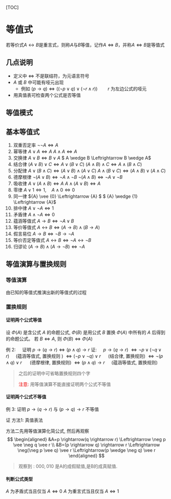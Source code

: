 [TOC]

# 等值式

若等价式$A\leftrightarrow B$是重言式，则称$A$与$B$等值，记作$A\Leftrightarrow B$，并称$A\Leftrightarrow B$是等值式

## 几点说明

+   定义中 $\Leftrightarrow$ 不是联结符，为元语言符号
+   $A$ 或 $B$ 中可能有哑元出现
    +   例如 $({p} \rightarrow {q}) \Leftrightarrow((\neg {p} \vee {q}) \vee(\neg {r} \wedge {r})) \qquad {r}$ 为左边公式的哑元
+   用真值表可检查两个公式是否等值

## 等值模式

## 基本等值式

1.   双重否定率 
     $\neg \neg A \Leftrightarrow A$
2.   幂等律
     $A \vee A \Leftrightarrow A$
     $A \wedge A \Leftrightarrow A$
3.   交换律
     $A \vee B \Leftrightarrow B \vee A$
     $ A \wedge B \Leftrightarrow B \wedge A$
4.   结合律
     $(A \vee B) \vee C \Leftrightarrow A \vee(B \vee C)$
     $(A \wedge B) \wedge C \Leftrightarrow A \wedge(B \wedge C)$
5.   分配律
     $A \vee(B \wedge C) \Leftrightarrow(A \vee B) \wedge(A \vee C)$
     $A \wedge(B \vee C) \Leftrightarrow(A \wedge B) \vee(A \wedge C)$
6.   德摩根律 
     $\neg(A \vee B) \Leftrightarrow \neg A \wedge \neg B$
     $\neg(A \wedge B) \Leftrightarrow \neg A \vee \neg B \quad$
7.   吸收律 
     $A \vee(A \wedge B) \Leftrightarrow A$
     $A \wedge(A \vee B) \Leftrightarrow A$
8.   零律 
     ${A} \vee {1} \Leftrightarrow {1}, \quad {A} \wedge {0} \Leftrightarrow {0}$
9.   同一律 
     ${A} \vee {0} \Leftrightarrow {A} $
     $ {A} \wedge {1} \Leftrightarrow {A}$
10.   排中律
      ${A} \vee \neg {A} \Leftrightarrow {1}$
11.   矛盾律
      ${A} \wedge \neg {A} \Leftrightarrow {0}$
12.   蕴涵等值式
      ${A} \rightarrow {B} \Leftrightarrow \neg {A} \vee {B}$
13.   等价等值式
      $A \leftrightarrow B \Leftrightarrow(A \rightarrow B) \wedge(B \rightarrow A)$
14.   假言易位
      ${A} \rightarrow {B} \Leftrightarrow \neg {B} \rightarrow \neg {A}$
15.   等价否定等值式
      $A \leftrightarrow B \Leftrightarrow \neg A \leftrightarrow \neg {B}$
16.   归谬论
      $({A} \rightarrow {B}) \wedge({A} \rightarrow \neg {B}) \Leftrightarrow \neg {A}$

## 等值演算与置换规则

### 等值演算

由已知的等值式推演出新的等值式的过程

### 置换规则

#### 证明两个公式等值

设 $\Phi(A)$ 是含公式 $A$ 的命题公式, $\Phi(B)$ 是用公式 $B$ 置换 $\Phi({A})$ 中所有的 ${A}$ 后得到的命题公式。
若 ${B} \Leftrightarrow {A}$, 则 $\Phi({B}) \Leftrightarrow \Phi({A})$

例 $2: \quad$ 证明 ${p} \rightarrow({q} \rightarrow {r}) \Leftrightarrow({p} \wedge {q}) \rightarrow {r}$
证: $\quad {p} \rightarrow({q} \rightarrow {r})$
$\Leftrightarrow \neg {p} \vee(\neg {q} \vee {r}) \quad$ 	$($蕴涵等值式, 置换规则 $)$
$\Leftrightarrow(\neg p \vee \neg q) \vee r \quad$ 	$\,($结合律, 置换规则$)$
$\Leftrightarrow \neg({p} \wedge {q}) \vee {r} \quad$ 	  $\ ($德摩根律, 置换规则$)$
$\Leftrightarrow({p} \wedge {q}) \rightarrow {r} \quad$ 		$($蕴涵等值式, 置换规则$)$

>   之后的证明中可省略置换规则四个字
>
>   <font color=ee0000>注意:</font> 用等值演算不能直接证明两个公式不等值

#### 证明两个公式不等值

例 $3:$ 证明 ${p} \rightarrow({q} \rightarrow {r})$ 与 $({p} \rightarrow {q}) \rightarrow {r}$ 不等值 

证 方法1: 真值表法

方法二先用等值演算化简公式, 然后再观察
$$
\begin{aligned}
&A=p \rightarrow(q \rightarrow r) \Leftrightarrow \neg p \vee \neg q \vee r \\
&B=(p \rightarrow q) \rightarrow r \Leftrightarrow \neg(\neg p \vee q) \vee r \Leftrightarrow(p \wedge \neg q) \vee r
\end{aligned}
$$

>   观察到 : $000,010$ 是A的成假赋值,是B的成真赋值.

#### 判断公式类型

${A}$ 为矛盾式当且仅当 ${A} \Leftrightarrow {0}$ 
${A}$ 为重言式当且仅当 ${A} \Leftrightarrow {1}$

